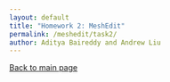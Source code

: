 ```yaml
---
layout: default
title: "Homework 2: MeshEdit"
permalink: /meshedit/task2/
author: Aditya Baireddy and Andrew Liu
---
```

[Back to main page]({{site.baseurl}}/meshedit)
